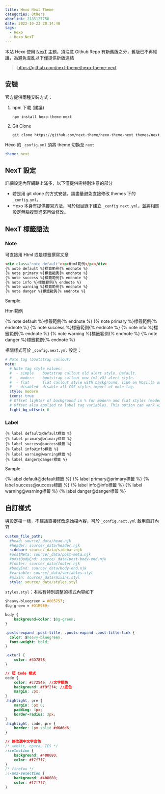 ```yaml
---
title: Hexo Next Theme
categories: Others
abbrlink: 2185127750
date: 2022-10-23 20:14:48
tags:
  - Hexo
  - Hexo NexT
---
```


本站 Hexo 使用 [NexT](<https://theme-next.js.org/>) 主題，須注意 Github Repo 有新舊版之分，舊版已不再維護，為避免混亂以下僅提供新版連結

> <https://github.com/next-theme/hexo-theme-next>

## 安裝

官方提供兩種安裝方式：

1. npm 下載 (建議)

    ``` node
    npm install hexo-theme-next
    ```

2. Git Clone

    ``` git
    git clone https://github.com/next-theme/hexo-theme-next themes/next
    ```

Hexo 的 `_config.yml` 須將 theme 切換至 `next`

``` yml
theme: next
```

## NexT 設定

詳細設定內容網路上滿多，以下僅提供需特別注意的部分

* 若是用 git clone 的方式安裝，請盡量避免直接修改 themes 下的 `_config.yml`。
* Hexo 本身有提供覆寫方法，可於根目錄下建立 `_config.next.yml`，並將相關設定無腦複製進來再做修改。

<!-- more -->

## NexT 標籤語法

### Note

可直接用 Html 或是標籤撰寫文章

``` html
<div class="note default"><p>Html範例</p></div>
{% note default %}標籤範例{% endnote %}
{% note primary %}標籤範例{% endnote %}
{% note success %}標籤範例{% endnote %}
{% note info %}標籤範例{% endnote %}
{% note warning %}標籤範例{% endnote %}
{% note danger %}標籤範例{% endnote %}
```

Sample:

<div class="note default"><p>Html範例</p></div>
{% note default %}標籤範例{% endnote %}
{% note primary %}標籤範例{% endnote %}
{% note success %}標籤範例{% endnote %}
{% note info %}標籤範例{% endnote %}
{% note warning %}標籤範例{% endnote %}
{% note danger %}標籤範例{% endnote %}

相關樣式可於 `_config.next.yml` 設定：

``` yaml
# Note tag (bootstrap callout)
note:
  # Note tag style values:
  #  - simple    bootstrap callout old alert style. Default.
  #  - modern    bootstrap callout new (v2-v3) alert style.
  #  - flat      flat callout style with background, like on Mozilla or StackOverflow.
  #  - disabled  disable all CSS styles import of note tag.
  style: modern
  icons: true
  # Offset lighter of background in % for modern and flat styles (modern: -12 | 12; flat: -18 | 6).
  # Offset also applied to label tag variables. This option can work with disabled note tag.
  light_bg_offset: 0
```

### Label

``` text
{% label default@default標籤 %}
{% label primary@primary標籤 %}
{% label success@success標籤 %}
{% label info@info標籤 %}
{% label warning@warning標籤 %}
{% label danger@danger標籤 %}
```

Sample:

{% label default@default標籤 %}
{% label primary@primary標籤 %}
{% label success@success標籤 %}
{% label info@info標籤 %}
{% label warning@warning標籤 %}
{% label danger@danger標籤 %}

## 自訂樣式

與設定檔一樣，不建議直接修改原始檔內容，可於 `_config.next.yml` 啟用自訂內容

``` yml
custom_file_path:
  #head: source/_data/head.njk
  #header: source/_data/header.njk
  sidebar: source/_data/sidebar.njk
  #postMeta: source/_data/post-meta.njk
  #postBodyEnd: source/_data/post-body-end.njk
  #footer: source/_data/footer.njk
  #bodyEnd: source/_data/body-end.njk
  #variable: source/_data/variables.styl
  #mixin: source/_data/mixins.styl
  style: source/_data/styles.styl
```

`styles.styl`：本站有特別調整的樣式內容如下

``` css
$heavy-bluegreen = #005757;
$bg-green = #D1E9E9;

body {
    background-color: $bg-green;
}

.posts-expand .post-title, .posts-expand .post-title-link {
  color: $heavy-bluegreen;
  font-weight: bold;
}

.exturl {
    color: #3D7878;
}

// 短 Code 樣式
code {
    color: #c7254e; //文字顏色
    background: #f9f2f4; //底色
    margin: 2px;
}
.highlight, pre {
    margin: 5px 0;
    padding: 4px;
    border-radius: 3px;
}
.highlight, code, pre {
    border: 1px solid #d6d6d6;
}

// 修改選中文字底色
/* webkit, opera, IE9 */
::selection { 
    background: #408080;
    color: #f7f7f7;
}
/* firefox */
::-moz-selection {
    background: #408080;
    color: #f7f7f7;
}
```
